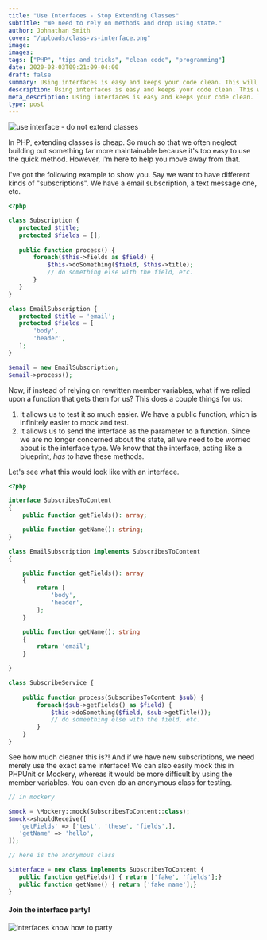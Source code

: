 ```yaml
---
title: "Use Interfaces - Stop Extending Classes"
subtitle: "We need to rely on methods and drop using state."
author: Johnathan Smith
cover: "/uploads/class-vs-interface.png"
image:
images:
tags: ["PHP", "tips and tricks", "clean code", "programming"]
date: 2020-08-03T09:21:09-04:00
draft: false
summary: Using interfaces is easy and keeps your code clean. This will keep your code clean and extendable.
description: Using interfaces is easy and keeps your code clean. This will keep your code clean and extendable.
meta_description: Using interfaces is easy and keeps your code clean. This will keep your code clean and extendable.
type: post
---
```


![use interface - do not extend classes](/uploads/class-vs-interface.png)


In PHP, extending classes is cheap. So much so that we often neglect
building out something far more maintainable because it's too easy to
use the quick method. However, I'm here to help you move away from that.

I've got the following example to show you. Say we want to have different kinds of  "subscriptions". We have a email
 subscription, a text message one, etc.
 
 
 ```php
<?php

class Subscription {
    protected $title;
    protected $fields = [];
    
    public function process() {
        foreach($this->fields as $field) {  
            $this->doSomething($field, $this->title);
            // do something else with the field, etc.
        }
    }
}

class EmailSubscription {
    protected $title = 'email';
    protected $fields = [
        'body',
        'header',
    ];
}

$email = new EmailSubscription;
$email->process();
 
```

Now, if instead of relying on rewritten member variables, what if we relied upon a function that gets them for us? This does a couple things for us:
1) It allows us to test it so much easier. We have a public function, which is infinitely easier to mock and test.
2) It allows us to send the interface as the parameter to a function. Since we are no longer concerned about the
 state, all we need to be worried about is the interface type. We know that the interface, acting like a blueprint, *has* to have these methods.
 
 Let's see what this would look like with an interface.

```php
<?php

interface SubscribesToContent
{
    public function getFields(): array;

    public function getName(): string;
}

class EmailSubscription implements SubscribesToContent
{

    public function getFields(): array
    {
        return [
            'body',
            'header',
        ];
    }

    public function getName(): string
    {
        return 'email';
    }

}

class SubscribeService {
    
    public function process(SubscribesToContent $sub) {
        foreach($sub->getFields() as $field) {  
            $this->doSomething($field, $sub->getTitle());
            // do someething else with the field, etc.
        }
    }
}

```


See how much cleaner this is?! And if we have new subscriptions, we need merely use the exact same interface! We can
 also easily mock this in PHPUnit or Mockery, whereas it would be more difficult by using the member variables. You
  can even do an anonymous class for testing.
 
 ```php
 // in mockery

$mock = \Mockery::mock(SubscribesToContent::class);
$mock->shouldReceive([
    'getFields' => ['test', 'these', 'fields',],
    'getName' => 'hello',
]);

// here is the anonymous class

$interface = new class implements SubscribesToContent {
    public function getFields() { return ['fake', 'fields'];}
    public function getName() { return ['fake name'];}
}
``` 

#### Join the interface party!
![Interfaces know how to party](/uploads/know_how_to_party_waynes_world.gif)